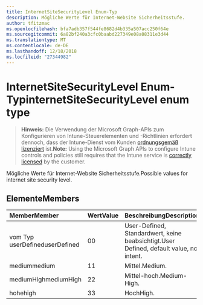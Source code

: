 ```yaml
---
title: InternetSiteSecurityLevel Enum-Typ
description: Mögliche Werte für Internet-Website Sicherheitsstufe.
author: tfitzmac
ms.openlocfilehash: bfa7adb357f544fe8682d4b335a507acc250f64e
ms.sourcegitcommit: 6a82bf240a3cfc0baabd227349e08a08311e3d44
ms.translationtype: MT
ms.contentlocale: de-DE
ms.lasthandoff: 12/18/2018
ms.locfileid: "27344982"
---
```

# <a name="internetsitesecuritylevel-enum-type"></a><span data-ttu-id="a903a-103">InternetSiteSecurityLevel Enum-Typ</span><span class="sxs-lookup"><span data-stu-id="a903a-103">internetSiteSecurityLevel enum type</span></span>

> <span data-ttu-id="a903a-104">**Hinweis:** Die Verwendung der Microsoft Graph-APIs zum Konfigurieren von Intune-Steuerelementen und -Richtlinien erfordert dennoch, dass der Intune-Dienst vom Kunden [ordnungsgemäß lizenziert](https://go.microsoft.com/fwlink/?linkid=839381) ist.</span><span class="sxs-lookup"><span data-stu-id="a903a-104">**Note:** Using the Microsoft Graph APIs to configure Intune controls and policies still requires that the Intune service is [correctly licensed](https://go.microsoft.com/fwlink/?linkid=839381) by the customer.</span></span>

<span data-ttu-id="a903a-105">Mögliche Werte für Internet-Website Sicherheitsstufe.</span><span class="sxs-lookup"><span data-stu-id="a903a-105">Possible values for internet site security level.</span></span>
## <a name="members"></a><span data-ttu-id="a903a-106">Elemente</span><span class="sxs-lookup"><span data-stu-id="a903a-106">Members</span></span>
|<span data-ttu-id="a903a-107">Member</span><span class="sxs-lookup"><span data-stu-id="a903a-107">Member</span></span>|<span data-ttu-id="a903a-108">Wert</span><span class="sxs-lookup"><span data-stu-id="a903a-108">Value</span></span>|<span data-ttu-id="a903a-109">Beschreibung</span><span class="sxs-lookup"><span data-stu-id="a903a-109">Description</span></span>|
|:---|:---|:---|
|<span data-ttu-id="a903a-110">vom Typ userDefined</span><span class="sxs-lookup"><span data-stu-id="a903a-110">userDefined</span></span>|<span data-ttu-id="a903a-111">0</span><span class="sxs-lookup"><span data-stu-id="a903a-111">0</span></span>|<span data-ttu-id="a903a-112">User-Defined, Standardwert, keine beabsichtigt.</span><span class="sxs-lookup"><span data-stu-id="a903a-112">User Defined, default value, no intent.</span></span>|
|<span data-ttu-id="a903a-113">medium</span><span class="sxs-lookup"><span data-stu-id="a903a-113">medium</span></span>|<span data-ttu-id="a903a-114">1</span><span class="sxs-lookup"><span data-stu-id="a903a-114">1</span></span>|<span data-ttu-id="a903a-115">Mittel.</span><span class="sxs-lookup"><span data-stu-id="a903a-115">Medium.</span></span>|
|<span data-ttu-id="a903a-116">mediumHigh</span><span class="sxs-lookup"><span data-stu-id="a903a-116">mediumHigh</span></span>|<span data-ttu-id="a903a-117">2</span><span class="sxs-lookup"><span data-stu-id="a903a-117">2</span></span>|<span data-ttu-id="a903a-118">Mittel-hoch.</span><span class="sxs-lookup"><span data-stu-id="a903a-118">Medium-High.</span></span>|
|<span data-ttu-id="a903a-119">hohe</span><span class="sxs-lookup"><span data-stu-id="a903a-119">high</span></span>|<span data-ttu-id="a903a-120">3</span><span class="sxs-lookup"><span data-stu-id="a903a-120">3</span></span>|<span data-ttu-id="a903a-121">Hoch</span><span class="sxs-lookup"><span data-stu-id="a903a-121">High.</span></span>|



